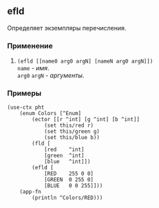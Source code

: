 ## efld
Определяет экземпляры перечисления.

### Применение

1. `(efld [[name0 arg0 argN] [nameN arg0 argN]])`<br>
`name` - _имя_.<br>
`arg0` `argN` - _аргументы_. 

### Примеры

```pihta
(use-ctx pht
    (enum Colors [^Enum]
        (ector [[r ^int] [g ^int] [b ^int]]
            (set this/red r)
            (set this/green g)
            (set this/blue b))
        (fld [
            [red    ^int]
            [green  ^int]
            [blue   ^int]])
        (efld [
            [RED    255 0 0]
            [GREEN  0 255 0]
            [BLUE   0 0 255]]))
    (app-fn
        (println ^Colors/RED)))
```